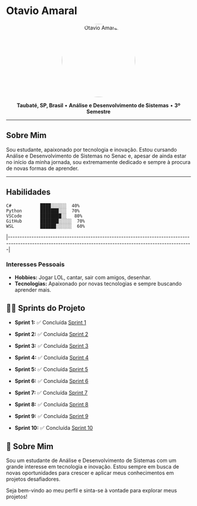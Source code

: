 # Otavio Amaral

<div align="center">
  <img src="https://github.com/user-attachments/assets/245fc7e2-bb54-46d7-a137-7b4f1098a496" alt="Otavio Amaral" width="200px" style="border-radius:50%">
</div>

<p align="center">
  <b>Taubaté, SP, Brasil</b> • <b>Análise e Desenvolvimento de Sistemas</b> • <b>3º Semestre</b>
</p>

---

## Sobre Mim

Sou estudante, apaixonado por tecnologia e inovação. Estou cursando Análise e Desenvolvimento de Sistemas no Senac e, apesar de ainda estar no início da minha jornada, sou extremamente dedicado e sempre à procura de novas formas de aprender.

---

## Habilidades

```plaintext
C#           ████░░░░░░  40%
Python       ███████░░░  70%
VSCode       ████████░░   80%
GitHub       ███████░░░░░  70%
WSL          ██████░░░░░░  60%
```
|------------------------------------------------------------------------------------------------------------------------------------------------------------|

### Interesses Pessoais
- **Hobbies:** Jogar LOL, cantar, sair com amigos, desenhar.
- **Tecnologias:** Apaixonado por novas tecnologias e sempre buscando aprender mais.

## 🏃‍♂️ Sprints do Projeto
- **Sprint 1:** ✅ Concluída
[Sprint 1](./SPRINT1/)

- **Sprint 2:** ✅ Concluída
[Sprint 2](./SPRINT2/)

- **Sprint 3:** ✅ Concluída
[Sprint 3](./SPRINT3/)

- **Sprint 4:** ✅ Concluída
[Sprint 4](./SPRINT4/)

- **Sprint 5:** ✅ Concluída
[Sprint 5](./SPRINT5/)

- **Sprint 6:** ✅ Concluída
[Sprint 6](./SPRINT6/)

- **Sprint 7:** ✅ Concluída
[Sprint 7](./SPRINT7/)

- **Sprint 8:** ✅ Concluída
[Sprint 8](./SPRINT8/)

- **Sprint 9:** ✅ Concluída
[Sprint 9](./SPRINT9/)

- **Sprint 10:** ✅ Concluída
[Sprint 10](./SPRINT10/)

## 🌟 Sobre Mim
Sou um estudante de Análise e Desenvolvimento de Sistemas com um grande interesse em tecnologia e inovação. Estou sempre em busca de novas oportunidades para crescer e aplicar meus conhecimentos em projetos desafiadores.

Seja bem-vindo ao meu perfil e sinta-se à vontade para explorar meus projetos!


